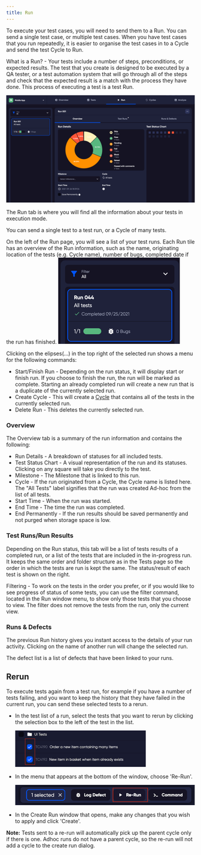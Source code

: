 ```yaml
---
title: Run
---
```

To execute your test cases, you will need to send them to a Run. You can send a single test case, or multiple test cases. When you have test cases that you run repeatedly, it is easier to organise the test cases in to a Cycle and send the test Cycle to Run. 


What is a Run? - Your tests include a number of steps, preconditions, or expected results. The test that you create is designed to be executed by a QA tester, or a test automation system that will go through all of the steps and check that the expected result is a match with the process they have done. This process of executing a test is a test Run.

![img_21.png](img_21.png)

The Run tab is where you will find all the information about your tests in execution mode. 

You can send a single test to a test run, or a Cycle of many tests. 

On the left of the Run page, you will see a list of your test runs. Each Run tile has an overview of the Run information, such as the name, originating location of the tests (e.g. Cycle name), number of bugs, completed date if the run has finished.
![img_20.png](img_20.png)

Clicking on the elipses(...) in the top right of the selected run shows a menu for the following commands:
 - Start/Finish Run - Depending on the run status, it will display start or finish run. If you choose to finish the run, the run will be marked as complete. Starting an already completed run will create a new run that is a duplicate of the currently selected run.
 - Create Cycle - This will create a [Cycle](cycles) that contains all of the tests in the currently selected run. 
 - Delete Run - This deletes the currently selected run. 


###  Overview
The Overview tab is a summary of the run information and contains the following:
 - Run Details - A breakdown of statuses for all included tests.
 - Test Status Chart - A visual representation of the run and its statuses. Clicking on any square will take you directly to the test.
 - Milestone - The Milestone that is linked to this run.
 - Cycle - If the run originated from a Cycle, the Cycle name is listed here. The "All Tests" label signifies that the run was created Ad-hoc from the list of all tests.
 - Start Time - When the run was started.
 - End Time - The time the run was completed.
 - End Permanently - If the run results should be saved permanently and not purged when storage space is low.

###  Test Runs/Run Results
Depending on the Run status, this tab will be a list of tests results of a completed run, or a list of the tests that are included in the in-progress run. It keeps the same order and folder structure as in the Tests page so the order in which the tests are run is kept the same.
The status/result of each test is shown on the right. 

Filtering - To work on the tests in the order you prefer, or if you would like to see progress of status of some tests, you can use the filter command, located in the Run window menu, to show only those tests that you choose to view. The filter does not remove the tests from the run, only the current view.


###  Runs & Defects

The previous Run history gives you instant access to the details of your run activity. Clicking on the name of another run will change the selected run.

The defect list is a list of defects that have been linked to your runs.

##  Rerun



To execute tests again from a test run, for example if you have a number of tests failing, and you want to keep the history that they have failed in the current run, you can send these selected tests to a rerun. 

- In the test list of a run, select the tests that you want to rerun by clicking the selection box to the left of the test in the list.

  ![img_71.png](img_71.png)

- In the menu that appears at the bottom of the window, choose 'Re-Run'.
  
  ![img_69.png](img_69.png)

- In the Create Run window that opens, make any changes that you wish to apply and click 'Create'.

**Note:**
Tests sent to a re-run will automatically pick up the parent cycle only if there is one. Adhoc runs do not have a parent cycle, so the re-run will not add a cycle to the create run dialog.

